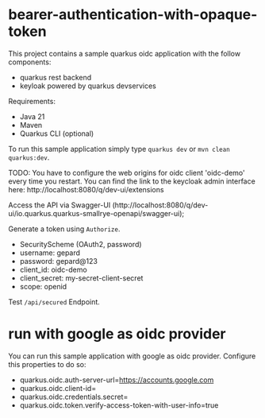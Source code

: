 # bearer-authentication-with-opaque-token

This project contains a sample quarkus oidc application with the follow components:

- quarkus rest backend
- keyloak powered by quarkus devservices

Requirements:

- Java 21
- Maven
- Quarkus CLI (optional)

To run this sample application simply type `quarkus dev` or `mvn clean quarkus:dev`.

TODO: You have to configure the web origins for oidc client 'oidc-demo' every time you restart. You can find the link to the keycloak admin interface here: http://localhost:8080/q/dev-ui/extensions

Access the API via Swagger-UI (http://localhost:8080/q/dev-ui/io.quarkus.quarkus-smallrye-openapi/swagger-ui);

Generate a token using `Authorize`.
- SecurityScheme (OAuth2, password)
- username: gepard
- password: gepard@123
- client_id: oidc-demo
- client_secret: my-secret-client-secret
- scope: openid

Test `/api/secured` Endpoint.

# run with google as oidc provider

You can run this sample application with google as oidc provider. Configure this properties to do so:

- quarkus.oidc.auth-server-url=https://accounts.google.com
- quarkus.oidc.client-id=<your client id>
- quarkus.oidc.credentials.secret=<your secret>
- quarkus.oidc.token.verify-access-token-with-user-info=true
